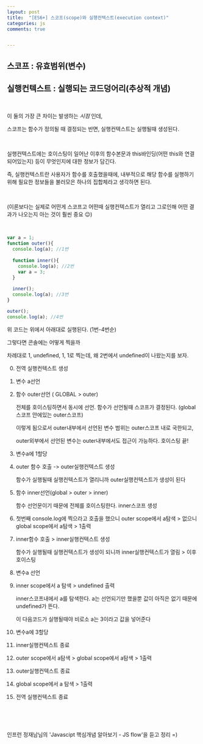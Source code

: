 ```yaml
---
layout: post
title:  "[ES6+] 스코프(scope)와 실행컨텍스트(execution context)"
categories: js 
comments: true


---
```






## 스코프 : 유효범위(변수)

## 실행컨텍스트 : 실행되는 코드덩어리(추상적 개념)

<br>

이 둘의 가장 큰 차이는 발생하는 *시점* 인데,

스코프는 함수가 정의될 때 결정되는 반면, 실행컨텍스트는 실행될때 생성된다.

<br>

실행컨텍스트에는 호이스팅이 일어난 이후의 함수본문과 this바인딩(어떤 this와 연결되어있는지) 등이 무엇인지에 대한 정보가 담긴다.

즉, 실행컨텍스트란 사용자가 함수를 호출했을때에, 내부적으로 해당 함수를 실행하기 위해 필요한 정보들을 불러모은 하나의 집합체라고 생각하면 된다.

<br>

(이론보다는 실제로 어떤게 스코프고 어떤때 실행컨텍스트가 열리고 그로인해 어떤 결과가 나오는지 아는 것이 훨씬 중요 😉)

<Br>

~~~javascript
var a = 1;
function outer(){
  console.log(a); //1번
  
  function inner(){
    console.log(a); //2번
    var a = 3;
  }
  
  inner();
  console.log(a); //3번
}

outer();
console.log(a); //4번
~~~

위 코드는 위에서 아래대로 실행된다. (1번-4번순)

그렇다면 콘솔에는 어떻게 찍을까

차례대로 1, undefined, 1, 1로 찍는데, 왜 2번에서 undefined이 나왔는지를 보자.

0. 전역 실행컨텍스트 생성

1. 변수 a선언

2. 함수 outer선언 ( GLOBAL > outer)

   전체를 호이스팅하면서 동시에 선언. 함수가 선언될때 스코프가 결정된다. (global스코프 안에있는 outer스코프)

   이렇게 됨으로서 outer내부에서 선언된 변수 범위는 outer스코프 내로 국한되고,

   outer외부에서 선언된 변수는 outer내부에서도 접근이 가능하다. 호이스팅 끝!

3. 변수a에 1할당

4. outer 함수 호출 -> outer실행컨텍스트 생성

   함수가 실행될때 실행컨텍스트가 열리니까 outer실행컨텍스트가 생성이 된다

5. 함수 inner선언(global > outer > inner)

   함수 선언문이기 때문에 전체를 호이스팅한다. inner스코프 생성

6. 첫번째 console.log에 찍으라고 호출을 했으니 outer scope에서 a탐색 > 없으니 global scope에서 a탐색 > 1출력

7. inner함수 호출 > inner실행컨텍스트 생성

   함수가 실행될때 실행컨텍스트가 생성이 되니까 inner실행컨텍스트가 열림 > 이후 호이스팅

8. 변수a 선언

9. inner scope에서 a 탐색 > undefined 출력

   inner스코프내에서 a를 탐색한다. a는 선언되기만 했을뿐 값이 아직은 없기 때문에 undefined가 뜬다.

   이 다음코드가 실행될때야 비로소 a는 3이라고 값을 넣어준다

10. 변수a에 3할당

11. inner실행컨텍스트 종료

12. outer scope에서 a탐색 > global scope에서 a탐색 > 1출력

13. outer실행컨텍스트 종료

14. global scope에서 a 탐색 > 1출력

15. 전역 실행컨텍스트 종료

<Br>

<br>

<Br>

인프런 정재남님의 'Javascipt 핵심개념 알아보기 - JS flow'을 듣고 정리 =)











